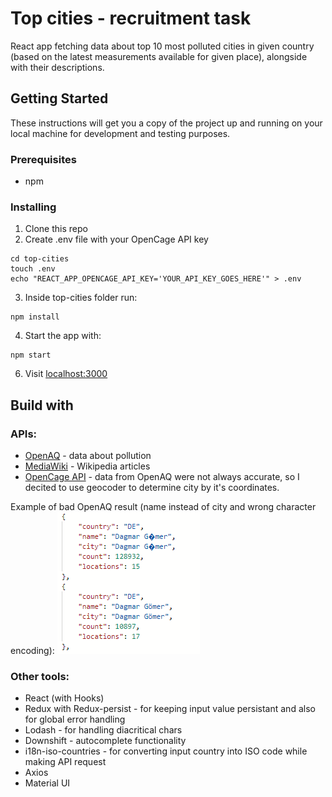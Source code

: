 # Top cities - recruitment task

React app fetching data about top 10 most polluted cities in given country (based on the latest measurements available for given place), alongside with their descriptions.

## Getting Started

These instructions will get you a copy of the project up and running on your local machine for development and testing purposes.

### Prerequisites

* npm

### Installing

1. Clone this repo
2. Create .env file with your OpenCage API key

```
cd top-cities
touch .env
echo "REACT_APP_OPENCAGE_API_KEY='YOUR_API_KEY_GOES_HERE'" > .env
```
3. Inside top-cities folder run:
```
npm install
```
4. Start the app with:
```
npm start
```
6. Visit [localhost:3000](http://localhost:3000)


## Build with

### APIs:

* [OpenAQ](https://docs.openaq.org/) - data about pollution
* [MediaWiki](https://www.mediawiki.org/wiki/API:Query) - Wikipedia articles
* [OpenCage API](https://opencagedata.com/api) - data from OpenAQ were not always accurate, so I decited to use geocoder to determine city by it's coordinates.

Example of bad OpenAQ result (name instead of city and wrong character encoding):
![Image](./openaq_error.PNG)

### Other tools:

* React (with Hooks)
* Redux with Redux-persist - for keeping input value persistant and also for global error handling
* Lodash - for handling diacritical chars
* Downshift - autocomplete functionality
* i18n-iso-countries - for converting input country into ISO code while making API request
* Axios
* Material UI

